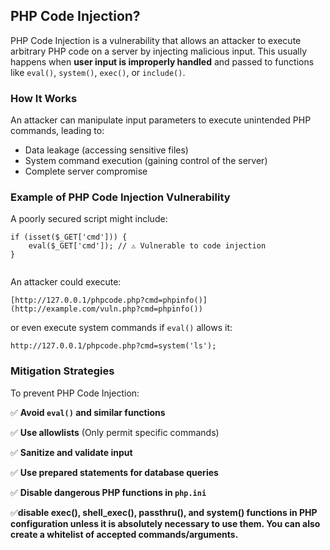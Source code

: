 ## PHP Code Injection?

PHP Code Injection is a vulnerability that allows an attacker to execute arbitrary PHP code on a server by injecting malicious input. This usually happens when **user input is improperly handled** and passed to functions like `eval()`, `system()`, `exec()`, or `include()`.

### How It Works

An attacker can manipulate input parameters to execute unintended PHP commands, leading to:

- Data leakage (accessing sensitive files)
- System command execution (gaining control of the server)
- Complete server compromise

### Example of PHP Code Injection Vulnerability

A poorly secured script might include:

```
if (isset($_GET['cmd'])) {
    eval($_GET['cmd']); // ⚠️ Vulnerable to code injection
}
 
```

An attacker could execute:

```
[http://127.0.0.1/phpcode.php?cmd=phpinfo()](http://example.com/vuln.php?cmd=phpinfo()) 
```

or even execute system commands if `eval()` allows it:

```
http://127.0.0.1/phpcode.php?cmd=system('ls');
```

### **Mitigation Strategies**

To prevent PHP Code Injection:

✅ **Avoid `eval()` and similar functions**

✅ **Use allowlists** (Only permit specific commands)

✅ **Sanitize and validate input**

✅ **Use prepared statements for database queries**

✅ **Disable dangerous PHP functions in `php.ini`**

✅**disable exec(), shell_exec(), passthru(), and system() functions in PHP configuration unless it is absolutely necessary to use them. You can also create a whitelist of accepted commands/arguments.**
